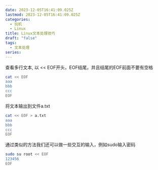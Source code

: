 ```yaml
---
date: 2023-12-05T16:41:09.025Z
lastmod: 2023-12-05T16:41:09.025Z
categories:
  - 玩机
  - Linux
title: Linux文本处理技巧
draft: "false"
tags:
  - 文本处理
series:
---
```

查看多行文本, 以 << EOF开头，EOF结尾，并且结尾的EOF前面不要有空格
```bash
cat << EOF
aaa
bbb
ccc
EOF
```
将文本输出到文件a.txt
```bash
cat << EOF > a.txt
aaa
bbb
ccc
EOF
```
通过类似的方法我们还可以做一些交互的输入，例如sudo输入密码
```bash
sudo su root << EOF
123456
EOF
```